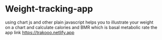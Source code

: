 # Weight-tracking-app
using chart js and other plain javascript helps you to illustrate your weight on a chart and calculate calories and BMR
which is basal metabolic rate 
the app link https://trakooo.netlify.app
